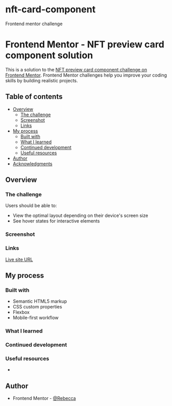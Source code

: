 # nft-card-component
Frontend mentor challenge

# Frontend Mentor - NFT preview card component solution

This is a solution to the [NFT preview card component challenge on Frontend Mentor](https://www.frontendmentor.io/challenges/nft-preview-card-component-SbdUL_w0U). Frontend Mentor challenges help you improve your coding skills by building realistic projects. 

## Table of contents

- [Overview](#overview)
  - [The challenge](#the-challenge)
  - [Screenshot](#screenshot)
  - [Links](#links)
- [My process](#my-process)
  - [Built with](#built-with)
  - [What I learned](#what-i-learned)
  - [Continued development](#continued-development)
  - [Useful resources](#useful-resources)
- [Author](#author)
- [Acknowledgments](#acknowledgments)

## Overview

### The challenge

Users should be able to:

- View the optimal layout depending on their device's screen size
- See hover states for interactive elements

### Screenshot

### Links

[Live site URL](https://bexicaaa.github.io/nft-card-component/)

## My process

### Built with

- Semantic HTML5 markup
- CSS custom properties
- Flexbox
- Mobile-first workflow

### What I learned


### Continued development


### Useful resources

- 

## Author

- Frontend Mentor - [@Rebecca](https://www.frontendmentor.io/profile/bexicaaa)
